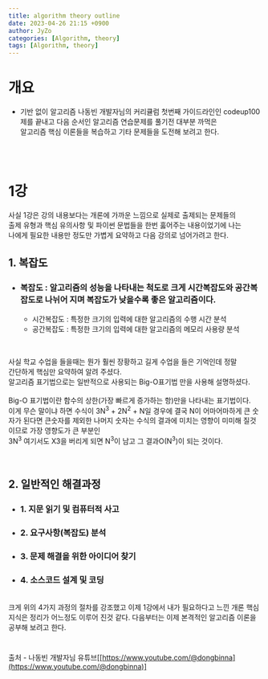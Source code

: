 ```yaml
---
title: algorithm theory outline
date: 2023-04-26 21:15 +0900
author: JyZo
categories: [Algorithm, theory]
tags: [Algorithm, theory]
---
```


# 개요

 - 기반 없이 알고리즘 나동빈 개발자님의 커리큘럼 첫번째 가이드라인인 codeup100제를 끝내고 다음 순서인 알고리즘 연습문제를 풀기전 대부분 까먹은  
 알고리즘 핵심 이론들을 복습하고 기타 문제들을 도전해 보려고 한다.


<br/>
<br/>


# 1강 

사실 1강은 강의 내용보다는 개론에 가까운 느낌으로 실제로 출제되는 문제들의  
출제 유형과 핵심 유의사항 및 파이썬 문법들을 한번 훓어주는 내용이었기에 나는  
나에게 필요한 내용만 정도만 가볍게 요약하고 다음 강의로 넘어가려고 한다.  

## 1. 복잡도
- ### 복잡도 : 알고리즘의 성능을 나타내는 척도로 크게 시간복잡도와 공간복잡도로 나뉘어 지며 복잡도가 낮을수록 좋은 알고리즘이다. 
    - 시간복잡도 : 특정한 크기의 입력에 대한 알고리즘의 수행 시간 분석
    - 공간복잡도 : 특정한 크기의 입력에 대한 알고리즘의 메모리 사용량 분석

<br/>

사실 학교 수업을 들을때는 뭔가 훨씬 장황하고 길게 수업을 들은 기억인데 정말  
간단하게 핵심만 요약하여 알려 주셨다.  
알고리즘 표기법으로는 일반적으로 사용되는 Big-O표기법 만을 사용해 설명하셨다.  
<br/>
Big-O 표기법이란 함수의 상한(가장 빠르게 증가하는 항)만을 나타내는 표기법이다.  
이게 무슨 말이냐 하면 수식이 3N<sup>3</sup> + 2N<sup>2</sup> + N일 경우에 결국 N이 어마어마하게 큰 숫자가 된다면 큰숫자를 제외한 나머지 숫자는 수식의 결과에 미치는 영향이 미미해 질것이므로 가장 영향도가 큰 부분인  
3N<sup>3</sup> 여기서도 X3을 버리게 되면 N<sup>3</sup>이 남고 그 결과O(N<sup>3</sup>)이 되는 것이다.


<br/>

## 2. 일반적인 해결과정
- ### 1. 지문 읽기 및 컴퓨터적 사고
- ### 2. 요구사항(복잡도) 분석
- ### 3. 문제 해결을 위한 아이디어 찾기
- ### 4. 소스코드 설계 및 코딩
<br/>
크게 위의 4가지 과정의 절차를 강조했고 이제 1강에서 내가 필요하다고 느낀 개론 핵심 지식은 정리가  
 어느정도 이루어 진것 같다. 다음부터는 이제 본격적인 알고리즘 이론을 공부해 보려고 한다.  

#

출처 - 나동빈 개발자님 유튜브[[https://www.youtube.com/@dongbinna](https://www.youtube.com/@dongbinna)]


